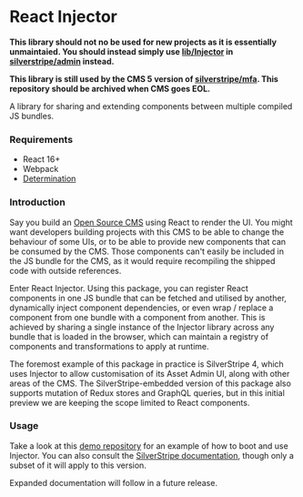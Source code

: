 # React Injector

**This library should not no be used for new projects as it is essentially unmaintaied. You should instead simply use [lib/Injector](https://github.com/silverstripe/silverstripe-admin/blob/3/client/src/lib/Injector.js) in [silverstripe/admin](https://github.com/silverstripe/silverstripe-admin) instead.**

**This library is still used by the CMS 5 version of [silverstripe/mfa](https://github.com/silverstripe/silverstripe-mfa). This repository should be archived when CMS goes EOL.**

A library for sharing and extending components between multiple compiled JS bundles.

### Requirements

- React 16+
- Webpack
- [Determination](http://i.imgur.com/DL4onJm.png)

### Introduction

Say you build an [Open Source CMS](https://silverstripe.org) using React to render the UI. You might want developers building projects with this CMS to be able to change the behaviour of some UIs, or to be able to provide new components that can be consumed by the CMS. Those components can't easily be included in the JS bundle for the CMS, as it would require recompiling the shipped code with outside references.

Enter React Injector. Using this package, you can register React components in one JS bundle that can be fetched and utilised by another, dynamically inject component dependencies, or even wrap / replace a component from one bundle with a component from another. This is achieved by sharing a single instance of the Injector library across any bundle that is loaded in the browser, which can maintain a registry of components and transformations to apply at runtime.

The foremost example of this package in practice is SilverStripe 4, which uses Injector to allow customisation of its Asset Admin UI, along with other areas of the CMS. The SilverStripe-embedded version of this package also supports mutation of Redux stores and GraphQL queries, but in this initial preview we are keeping the scope limited to React components.

### Usage

Take a look at this [demo repository](https://github.com/creative-commoners/outjector) for an example of how to boot and use Injector. You can also consult the [SilverStripe documentation](https://docs.silverstripe.org/en/4/developer_guides/customising_the_admin_interface/reactjs_redux_and_graphql/#the-injector-api), though only a subset of it will apply to this version.

Expanded documentation will follow in a future release.
